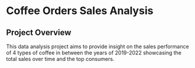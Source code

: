 # Coffee Orders Sales Analysis

## Project Overview
This data analysis project aims to provide insight on the sales performance of 4 types of coffee in between the years of 2019-2022 showcasing the total sales over time and the top consumers.


